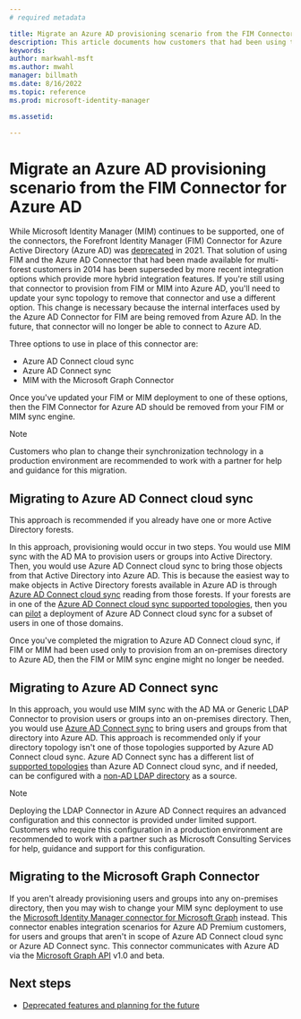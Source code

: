 ```yaml
---
# required metadata

title: Migrate an Azure AD provisioning scenario from the FIM Connector for Azure AD to Azure AD Connect or MIM Graph connector | Microsoft Docs
description: This article documents how customers that had been using the FIM Connector for Azure AD could instead use a more recent sync technology or connector.
keywords:
author: markwahl-msft
ms.author: mwahl
manager: billmath
ms.date: 8/16/2022
ms.topic: reference
ms.prod: microsoft-identity-manager

ms.assetid:

---
```


# Migrate an Azure AD provisioning scenario from the FIM Connector for Azure AD

While Microsoft Identity Manager (MIM) continues to be supported, one of the connectors, the Forefront Identity Manager (FIM) Connector for Azure Active Directory (Azure AD)  was [deprecated](microsoft-identity-manager-2016-deprecated-features.md) in 2021.  That solution of using FIM and the Azure AD Connector that had been made available for multi-forest customers in 2014 has been superseded by more recent integration options which provide more hybrid integration features.  If you're still using that connector to provision from FIM or MIM into Azure AD, you'll need to update your sync topology to remove that connector and use a different option.  This change is necessary because the internal interfaces used by the Azure AD Connector for FIM are being removed from Azure AD. In the future, that connector will no longer be able to connect to Azure AD.

Three options to use in place of this connector are:

* Azure AD Connect cloud sync
* Azure AD Connect sync
* MIM with the Microsoft Graph Connector

Once you've updated your FIM or MIM deployment to one of these options, then the FIM Connector for Azure AD should be removed from your FIM or MIM sync engine.  

   > [!NOTE]
   >
   > Customers who plan to change their synchronization technology in a production environment are recommended to work with a partner for help and guidance for this migration.

## Migrating to Azure AD Connect cloud sync

This approach is recommended if you already have one or more Active Directory forests.

In this approach, provisioning would occur in two steps.  You would use MIM sync with the AD MA to provision users or groups into Active Directory. Then, you would use Azure AD Connect cloud sync to bring those objects from that Active Directory into Azure AD.  This is because the easiest way to make objects in Active Directory forests available in Azure AD is through [Azure AD Connect cloud sync](/azure/active-directory/cloud-sync/what-is-cloud-sync) reading from those forests.  If your forests are in one of the [Azure AD Connect cloud sync supported topologies](/azure/active-directory/cloud-sync/plan-cloud-sync-topologies), then you can [pilot](/azure/active-directory/cloud-sync/tutorial-pilot-aadc-aadccp) a deployment of Azure AD Connect cloud sync for a subset of users in one of those domains.

Once you've completed the migration to Azure AD Connect cloud sync, if FIM or MIM had been used only to provision from an on-premises directory to Azure AD, then the FIM or MIM sync engine might no longer be needed.

## Migrating to Azure AD Connect sync

In this approach, you would use MIM sync with the AD MA or Generic LDAP Connector to provision users or groups into an on-premises directory. Then, you would use [Azure AD Connect sync](/azure/active-directory/hybrid/how-to-connect-install-roadmap) to bring users and groups from that directory into Azure AD. This approach is recommended only if your directory topology isn't one of those topologies supported by Azure AD Connect cloud sync. Azure AD Connect sync has a different list of [supported topologies](/azure/active-directory/hybrid/plan-connect-topologies) than Azure AD Connect cloud sync, and if needed, can be configured with a [non-AD LDAP directory](/azure/active-directory/fundamentals/sync-ldap) as a source.

   > [!NOTE]
   > Deploying the LDAP Connector in Azure AD Connect requires an advanced configuration and this connector is provided under limited support.  Customers who require this configuration in a production environment are recommended to work with a partner such as Microsoft Consulting Services for help, guidance and support for this configuration.

## Migrating to the Microsoft Graph Connector

If you aren't already provisioning users and groups into any on-premises directory, then you may wish to change your MIM sync deployment to use the [Microsoft Identity Manager connector for Microsoft Graph](microsoft-identity-manager-2016-connector-graph.md) instead.  This connector enables integration scenarios for Azure AD Premium customers, for users and groups that aren't in scope of Azure AD Connect cloud sync or Azure AD Connect sync.  This connector communicates with Azure AD via the [Microsoft Graph API](/graph/api/overview) v1.0 and beta.

## Next steps

* [Deprecated features and planning for the future](microsoft-identity-manager-2016-deprecated-features.md)
